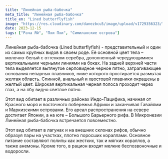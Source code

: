 ```yaml
---
title: "Линейная рыба-бабочка"
meta_title: "Линейная рыба-бабочка"
title_en: "Lined butterflyfish"
image: "https://res.cloudinary.com/danezbcu5/image/upload/v1729356323/lined-butterflyfish_hhvyc2.png"
date: 2023-12-15
tags: ["Рача Яй", "Пхи Пхи", "Симиланские острова"]
---
```



Линейная рыба-бабочка (Lined butterflyfish) - представительный и один из самых крупных видов в своем роде. Её основной цвет тела – молочно-белый с оттенком серебра, дополненный чередующимися вертикальными черными линиями на боках. На задней верхней части тела выделяется вытянутое серповидное черное пятно, затрагивающее основания непарных плавников, ниже которого простирается размытая желтая область. Спинной, анальный и хвостовой плавники окрашены в желтый цвет. Широкая вертикальная черная полоса проходит через глаз, а на лбу видно светлое пятно.

Этот вид обитает в различных районах Индо-Пацифика, начиная от Красного моря и восточного побережья Африки и заканчивая Гавайями и Маркизскими островами. Его ареал распространения на севере достигает Японии, а на юге – Большого Барьерного рифа. В Микронезии Линейная рыба-бабочка встречается повсеместно.

Этот вид обитает в лагунах и на внешних склонах рифов, обычно образуя пары на участках, плотно поросших кораллами. Основное питание составляют полипы как жестких, так и мягких кораллов, а также анемоны. Кроме того, в рацион входят мелкие беспозвоночные и водоросли.
